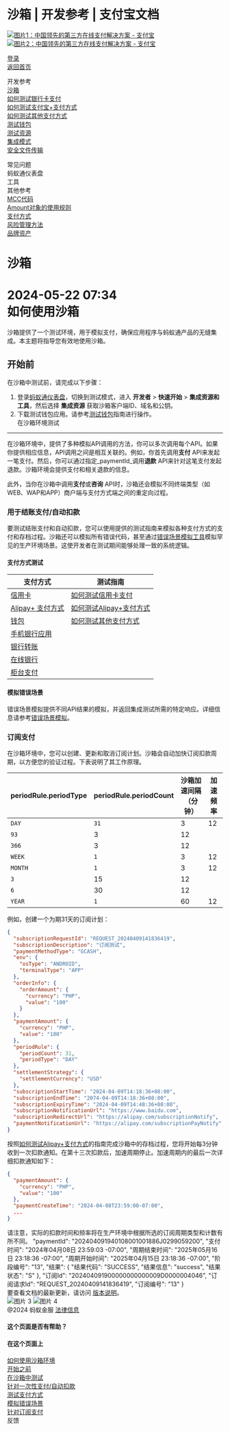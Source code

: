 沙箱 | 开发参考 | 支付宝文档
===============

[![图片1：中国领先的第三方在线支付解决方案 - 支付宝](https://ac.alipay.com/storage/2024/3/26/d66c43c0-440d-4c97-9976-f2028a2c8c5e.svg)](/docs/) [![图片2：中国领先的第三方在线支付解决方案 - 支付宝](https://ac.alipay.com/storage/2024/3/26/a48bd336-aea0-4f16-bf83-616eacbb4434.svg)](/docs/)

[登录](https://global.alipay.com/ilogin/account_login.htm?goto=https%3A%2F%2Fglobal.alipay.com%2Fdocs%2Fac%2Fref%2Fsandbox)  
[返回首页](../../)

开发参考  
[沙箱](/docs/ac/ref/sandbox)  
[如何测试银行卡支付](/docs/ac/ref/card)  
[如何测试支付宝+支付方式](/docs/ac/ref/wallet)  
[如何测试其他支付方式](/docs/ac/ref/other)  
[测试钱包](/docs/ac/ref/testwallet)  
[测试资源](/docs/ac/ref/test_resource)  
[集成模式](/docs/ac/ref/oy9921)  
[安全文件传输](/docs/ac/ref/xgcpey)  

常见问题  
蚂蚁通仪表盘  
工具  
其他参考  
[MCC代码](/docs/ac/ref/mcccodes)  
[Amount对象的使用规则](/docs/ac/ref/cc)  
[支付方式](/docs/ac/ref/payment_method)  
[风险管理方法](/docs/ac/ref/risk_methods)  
[品牌资产](/docs/ac/ref/brandasset)  

沙箱
=======

2024-05-22 07:34  
如何使用沙箱
==================

沙箱提供了一个测试环境，用于模拟支付，确保应用程序与蚂蚁通产品的无缝集成。本主题将指导您有效地使用沙箱。

开始前
----------------  
在沙箱中测试前，请完成以下步骤：

1. 登录[蚂蚁通仪表盘](https://dashboard.alipay.com/global-payments/home)，切换到测试模式，进入 **开发者** > **快速开始** > **集成资源和工具**，然后选择 **集成资源** 获取沙箱客户端ID、域名和公钥。
2. 下载测试钱包应用。请参考[测试钱包](https://global.alipay.com/docs/ac/ref/testwallet)指南进行操作。  
在沙箱环境测试
----------------  
在沙箱环境中，提供了多种模拟API调用的方法，你可以多次调用每个API。如果你提供相应信息，API调用之间是相互关联的。例如，你首先调用**支付** API来发起一笔支付。然后，你可以通过指定_paymentId_调用**退款** API来针对这笔支付发起退款。沙箱环境会提供支付和相关退款的信息。

此外，当你在沙箱中调用**支付**或**咨询** API时，沙箱还会模拟不同终端类型（如WEB、WAP和APP）商户端与支付方式端之间的重定向过程。
### 用于结账支付/自动扣款  
要测试结账支付和自动扣款，您可以使用提供的测试指南来模拟各种支付方式的支付和存档过程。沙箱还可以模拟所有错误代码，甚至通过[错误场景模拟工具](https://global.alipay.com/docs/ac/ref/error_scenario_sim_en)模拟罕见的生产环境场景。这使开发者在测试期间能够处理一致的系统逻辑。

#### 支付方式测试
| **支付方式** | **测试指南** |
| --- | --- |
| [信用卡](https://global.alipay.com/docs/ac/cashierpay/pay_type#DDFip) | [如何测试信用卡支付](https://global.alipay.com/docs/ac/ref/card) |
| [Alipay+ 支付方式](https://global.alipay.com/docs/ac/cashierpay/pay_type#mt4eB) | [如何测试Alipay+支付方式](https://global.alipay.com/docs/ac/ref/wallet) |
| [钱包](https://global.alipay.com/docs/ac/cashierpay/pay_type#IK789) | [如何测试其他支付方式](https://global.alipay.com/docs/ac/ref/other) |
| [手机银行应用](https://global.alipay.com/docs/ac/cashierpay/pay_type#KSRbI) |
| [银行转账](https://global.alipay.com/docs/ac/cashierpay/pay_type#bR1hN) |
| [在线银行](https://global.alipay.com/docs/ac/cashierpay/pay_type#llC45) |
| [柜台支付](https://global.alipay.com/docs/ac/cashierpay/pay_type#FwduU) |  

#### 模拟错误场景  
错误场景模拟提供不同API结果的模拟，并返回集成测试所需的特定响应。详细信息请参考[错误场景模拟](https://global.alipay.com/docs/ac/ref/error_scenario_sim_en)。
### 订阅支付  
在沙箱环境中，您可以创建、更新和取消订阅计划。沙箱会自动加快订阅扣款周期，以方便您的验证过程。下表说明了其工作原理。

| **periodRule.periodType** | **periodRule.periodCount** | **沙箱加速间隔（分钟）** | **加速频率** |
| --- | --- | --- | --- |
| `DAY` | `31` | 3 | 12 |
| `93` | 3 | 12 |
| `366` | 3 | 12 |
| `WEEK` | `1` | 3 | 12 |
| `MONTH` | `1` | 3 | 12 |
| `3` | 15 | 12 |
| `6` | 30 | 12 |
| `YEAR` | `1` | 60 | 12 |

例如，创建一个为期31天的订阅计划：

```json
{
  "subscriptionRequestId": "REQUEST_20240409141836419",
  "subscriptionDescription": "订阅测试",
  "paymentMethodType": "GCASH",
  "env": {
    "osType": "ANDROID",
    "terminalType": "APP"
  },
  "orderInfo": {
    "orderAmount": {
      "currency": "PHP",
      "value": "100"
    }
  },
  "paymentAmount": {
    "currency": "PHP",
    "value": "100"
  },
  "periodRule": {
    "periodCount": 31,
    "periodType": "DAY"
  },
  "settlementStrategy": {
    "settlementCurrency": "USD"
  },
  "subscriptionStartTime": "2024-04-09T14:18:36+08:00",
  "subscriptionEndTime": "2074-04-09T14:18:36+08:00",
  "subscriptionExpiryTime": "2024-04-09T14:48:36+08:00",
  "subscriptionNotificationUrl": "https://www.baidu.com",
  "subscriptionRedirectUrl": "https://alipay.com/subscriptionNotify",
  "paymentNotificationUrl": "https://alipay.com/subscriptionPayNotify"
}
```

按照[如何测试Alipay+支付方式](https://global.alipay.com/docs/ac/ref/wallet)的指南完成沙箱中的存档过程，您将开始每3分钟收到一次扣款通知。在第十三次扣款后，加速周期停止。加速周期内的最后一次详细扣款通知如下：

```json
{
  "paymentAmount": {
    "currency": "PHP",
    "value": "100"
  },
  "paymentCreateTime": "2024-04-08T23:59:00-07:00",
  ...
}
```

请注意，实际的扣款时间和频率将在生产环境中根据所选的订阅周期类型和计数有所不同。
"paymentId": "202404091940108001001886J0299059200",
"支付时间": "2024年04月08日 23:59:03 -07:00",
"周期结束时间": "2025年05月16日 23:18:36 -07:00",
"周期开始时间": "2025年04月15日 23:18:36 -07:00",
"阶段编号": "13",
"结果": {
"结果代码": "SUCCESS",
"结果信息": "success",
"结果状态": "S"
},
"订阅Id": "202404091900000000000009D0000004046",
"订阅请求Id": "REQUEST_20240409141836419",
"订阅编号": "13"
}  
要查看文档的最新更新，请访问 [版本说明](https://global.alipay.com/docs/releasenotes)。  
![图片 3](https://ac.alipay.com/storage/2021/5/20/19b2c126-9442-4f16-8f20-e539b1db482a.png) ![图片 4](https://ac.alipay.com/storage/2021/5/20/e9f3f154-dbf0-455f-89f0-b3d4e0c14481.png)  
@2024 蚂蚁金服 [法律信息](https://global.alipay.com/docs/ac/platform/membership)  
#### 这个页面是否有帮助？  
#### 在这个页面上  
[如何使用沙箱环境](#p9X19 "如何使用沙箱环境")  
[开始之前](#xh0P0 "开始之前")  
[在沙箱中测试](#hgYcM "在沙箱中测试")  
[针对一次性支付/自动扣款](#A3VRp "针对一次性支付/自动扣款")  
[测试支付方式](#IyR8b "测试支付方式")  
[模拟错误场景](#nijOn "模拟错误场景")  
[针对订阅支付](#RcC5W "针对订阅支付")  
反馈